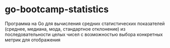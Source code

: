 # go-bootcamp-statistics
Программа на Go для вычисления средних статистических показателей (среднее, медиана, мода, стандартное отклонение) из последовательности целых чисел с возможностью выбора конкретных метрик для отображения
